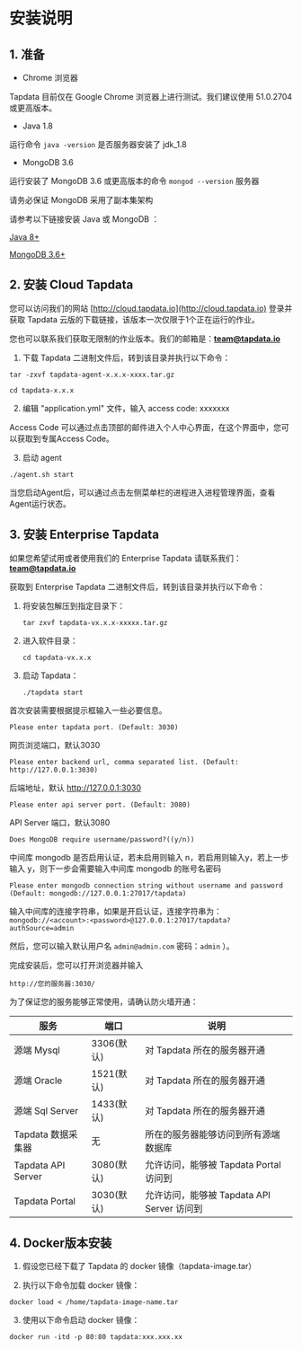 # 安装说明

## 1. 准备

- Chrome 浏览器

Tapdata 目前仅在 Google Chrome 浏览器上进行测试。我们建议使用 51.0.2704 或更高版本。

- Java 1.8

运行命令 `java -version` 是否服务器安装了 jdk_1.8
    
- MongoDB 3.6

运行安装了 MongoDB 3.6 或更高版本的命令 `mongod --version` 服务器

请务必保证 MongoDB 采用了副本集架构

请参考以下链接安装 Java 或 MongoDB ：

[Java 8+](https://www.oracle.com/technetwork/java/javase/downloads/index.html)

[MongoDB 3.6+](https://www.mongodb.com/download-center)



## 2. 安装 Cloud Tapdata

您可以访问我们的网站 [http://cloud.tapdata.io](http://cloud.tapdata.io) 登录并获取 Tapdata 云版的下载链接，该版本一次仅限于1个正在运行的作业。

您也可以联系我们获取无限制的作业版本。我们的邮箱是：**team@tapdata.io**

1. 下载 Tapdata 二进制文件后，转到该目录并执行以下命令：

```
tar -zxvf tapdata-agent-x.x.x-xxxx.tar.gz

cd tapdata-x.x.x
```

2. 编辑 "application.yml" 文件，输入 access code: xxxxxxx

Access Code 可以通过点击顶部的邮件进入个人中心界面，在这个界面中，您可以获取到专属Access Code。

3. 启动 agent

```
./agent.sh start
```

当您启动Agent后，可以通过点击左侧菜单栏的进程进入进程管理界面，查看Agent运行状态。



## 3. 安装 Enterprise Tapdata

如果您希望试用或者使用我们的 Enterprise Tapdata 请联系我们：**team@tapdata.io**

获取到 Enterprise Tapdata 二进制文件后，转到该目录并执行以下命令：

1. 将安装包解压到指定目录下：

    ```
    tar zxvf tapdata-vx.x.x-xxxxx.tar.gz
    ```

2. 进入软件目录：

    ```
    cd tapdata-vx.x.x
    ```

3. 启动 Tapdata：

    ```
    ./tapdata start
    ```
    
首次安装需要根据提示框输入一些必要信息。

```
Please enter tapdata port. (Default: 3030)
```
网页浏览端口，默认3030

```
Please enter backend url, comma separated list. (Default: http://127.0.0.1:3030)
```
后端地址，默认 http://127.0.0.1:3030

```
Please enter api server port. (Default: 3080)
```
API Server 端口，默认3080

```
Does MongoDB require username/password?((y/n))
```
中间库 mongodb 是否启用认证，若未启用则输入 n，若启用则输入y，若上一步输入 y，则下一步会需要输入中间库 mongodb 的账号名密码

```
Please enter mongodb connection string without username and password (Default: mongodb://127.0.0.1:27017/tapdata)
```
输入中间库的连接字符串，如果是开启认证，连接字符串为：`mongodb://<account>:<password>@127.0.0.1:27017/tapdata?authSource=admin`

然后，您可以输入默认用户名 `admin@admin.com` 密码：`admin` ）。

完成安装后，您可以打开浏览器并输入

```
http://您的服务器:3030/
```

为了保证您的服务能够正常使用，请确认防火墙开通：

| 服务 | 端口 | 说明 |
| -------- | -------- | ------ |
| 源端 Mysql | 3306(默认) | 对 Tapdata 所在的服务器开通 |
| 源端 Oracle  | 1521(默认) | 对 Tapdata 所在的服务器开通 |
| 源端 Sql Server | 1433(默认) | 对 Tapdata 所在的服务器开通 |
| Tapdata 数据采集器 | 无 | 所在的服务器能够访问到所有源端数据库 |
| Tapdata API Server | 3080(默认) | 允许访问，能够被 Tapdata Portal 访问到 |
| Tapdata Portal | 3030(默认) | 允许访问，能够被 Tapdata API Server 访问到 |

## 4. Docker版本安装

1. 假设您已经下载了 Tapdata 的 docker 镜像（tapdata-image.tar）


2. 执行以下命令加载 docker 镜像：

```
docker load < /home/tapdata-image-name.tar
```

3. 使用以下命令启动 docker 镜像：

```
docker run -itd -p 80:80 tapdata:xxx.xxx.xx
```